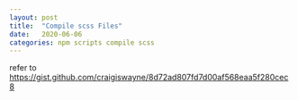 ```yaml
---
layout: post
title:  "Compile scss Files"
date:   2020-06-06
categories: npm scripts compile scss
---
```


refer to https://gist.github.com/craigiswayne/8d72ad807fd7d00af568eaa5f280cec8
